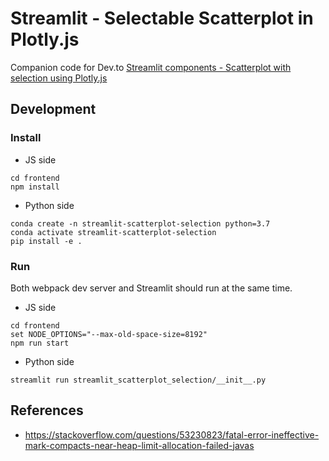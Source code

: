 # Streamlit - Selectable Scatterplot in Plotly.js

Companion code for Dev.to [Streamlit components - Scatterplot with selection using Plotly.js](https://dev.to/andfanilo/streamlit-components-scatterplot-with-selection-using-plotly-js-3d7n)

## Development

### Install

- JS side

```shell script
cd frontend
npm install
```

- Python side

```shell script
conda create -n streamlit-scatterplot-selection python=3.7
conda activate streamlit-scatterplot-selection
pip install -e .
```

### Run

Both webpack dev server and Streamlit should run at the same time.

- JS side

```shell script
cd frontend
set NODE_OPTIONS="--max-old-space-size=8192"
npm run start
```

- Python side

```shell script
streamlit run streamlit_scatterplot_selection/__init__.py
```

## References

- https://stackoverflow.com/questions/53230823/fatal-error-ineffective-mark-compacts-near-heap-limit-allocation-failed-javas
